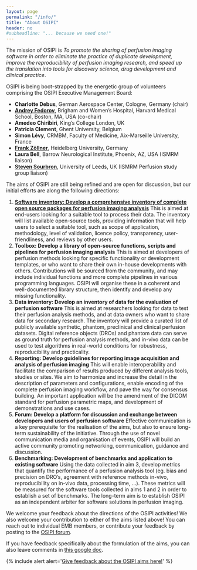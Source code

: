 ```yaml
---
layout: page
permalink: "/info/"
title: "About OSIPI"
header: no
#subheadline: "... because we need one!"
---
```


The mission of OSIPI is _To promote the sharing of perfusion imaging software in order to eliminate the practice of duplicate development, improve the reproducibility of perfusion imaging research, and speed up the translation into tools for discovery science, drug development and clinical practice_.

OSIPI is being boot-strapped by the energetic group of volunteers comprising the OSIPI Executive Management Board:
* **Charlotte Debus**, German Aerospace Center, Cologne, Germany (chair)
* [**Andrey Fedorov**](http://fedorov.github.io/), Brigham and Women’s Hospital, Harvard Medical School, Boston, MA, USA (co-chair)
* **Amedeo Chiribiri**, King’s College London, UK
* **Patricia Clement**, Ghent University, Belgium
* **Simon Lévy**, CRMBM, Faculty of Medicine, Aix-Marseille University, France
* [**Frank Zöllner**](https://www.umm.uni-heidelberg.de/inst/cbtm/ckm/mitarbeiter/personalpage/fzoellne.html), Heidelberg University, Germany
* **Laura Bell**, Barrow Neurological Institute, Phoenix, AZ, USA (ISMRM liaison)
* [**Steven Sourbron**](https://medicinehealth.leeds.ac.uk/medicine/staff/782/dr-steven-sourbron/), University of Leeds, UK (ISMRM Perfusion study group liaison)

The aims of OSIPI are still being refined and are open for discussion, but our initial efforts are along the following directions:

1. [**Software inventory: Develop a comprehensive inventory of complete open source packages for perfusion imaging analysis**](/aims/software-inventory/) This is aimed at end-users looking for a suitable tool to process their data. The inventory will list available open-source tools, providing information that will help users to select a suitable tool, such as scope of application, methodology, level of validation, licence policy, transparency, user-friendliness, and reviews by other users.
2. **Toolbox: Develop a library of open-source functions, scripts and pipelines for perfusion imaging analysis** This is aimed at developers of perfusion methods looking for specific functionality or development templates, or who want to share their own in-house developments with others. Contributions will be sourced from the community, and may include individual functions and more complete pipelines in various programming languages. OSIPI will organise these in a coherent and well-documented library structure, then identify and develop any missing functionality.
3. **Data inventory: Develop an inventory of data for the evaluation of perfusion software** This is aimed at researchers looking for data to test their perfusion analysis methods, and at data owners who want to share data for secondary research. The inventory will provide a curated list of publicly available synthetic, phantom, preclinical and clinical perfusion datasets. Digital reference objects (DROs) and phantom data can serve as ground truth for perfusion analysis methods, and in-vivo data can be used to test algorithms in real-world conditions for robustness, reproducibility and practicality.
4. **Reporting: Develop guidelines for reporting image acquisition and analysis of perfusion imaging** This will enable interoperability and facilitate the comparison of results produced by different analysis tools, studies or sites. We aim to harmonize and increase the detail in the description of parameters and configurations, enable encoding of the complete perfusion imaging workflow, and pave the way for consensus building. An important application will be the amendment of the DICOM standard for perfusion parametric maps, and development of demonstrations and use cases.
5. **Forum: Develop a platform for discussion and exchange between developers and users of perfusion software** Effective communication is a key prerequisite for the realisation of the aims, but also to ensure long-term sustainability of the initiative. Through the use of novel communication media and organisation of events, OSIPI will build an active community promoting networking, communication, guidance and discussion.
6. **Benchmarking: Development of benchmarks and application to existing software** Using the data collected in aim 3, develop metrics that quantify the performance of a perfusion analysis tool (eg. bias and precision on DRO’s, agreement with reference methods in-vivo, reproducibility on in-vivo data, processing time, …). These metrics will be measured for the software tools collected in aims 1 and 2 in order to establish a set of benchmarks. The long-term aim is to establish OSIPI as an independent arbiter for software solutions in perfusion imaging.

We welcome your feedback about the directions of the OSIPI activities! We also welcome your contribution to either of the aims listed above! You can reach out to individual EMB members, or contribute your feedback by posting to the [OSIPI forum](https://groups.google.com/forum/#!forum/open-source-initiative-for-perfusion-imaging).

If you have feedback specifically about the formulation of the aims, you can also leave comments in [this google doc](https://docs.google.com/document/d/10OhbXTRGPuToYLy-cFof9TreX0DS_yhs_8wJeIw5SIU/edit).

{% include alert alert='<a href="https://docs.google.com/document/d/10OhbXTRGPuToYLy-cFof9TreX0DS_yhs_8wJeIw5SIU/edit">Give feedback about the OSIPI aims here!</a>' %}
